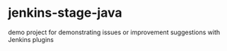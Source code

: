 # jenkins-stage-java
demo project for demonstrating issues or improvement suggestions with Jenkins plugins
